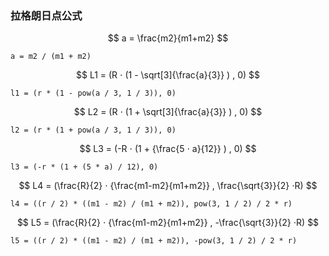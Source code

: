 ### 拉格朗日点公式

$$
a = \frac{m2}{m1+m2}
$$
```
a = m2 / (m1 + m2)
```

$$
L1 = (R ⋅ (1 - \sqrt[3]{\frac{a}{3}} ) , 0)
$$
```
l1 = (r * (1 - pow(a / 3, 1 / 3)), 0)
```
$$
L2 = (R ⋅ (1 + \sqrt[3]{\frac{a}{3}} ) , 0)
$$
```
l2 = (r * (1 + pow(a / 3, 1 / 3)), 0)
```
$$
L3 = (-R ⋅ (1 + {\frac{5 ⋅ a}{12}} ) , 0)
$$
```
l3 = (-r * (1 + (5 * a) / 12), 0)
```
$$
L4 = (\frac{R}{2} ⋅ {\frac{m1-m2}{m1+m2}}  , \frac{\sqrt{3}}{2} ⋅R)
$$
```
l4 = ((r / 2) * ((m1 - m2) / (m1 + m2)), pow(3, 1 / 2) / 2 * r)
```
$$
L5 = (\frac{R}{2} ⋅ {\frac{m1-m2}{m1+m2}}  , -\frac{\sqrt{3}}{2} ⋅R)
$$
```
l5 = ((r / 2) * ((m1 - m2) / (m1 + m2)), -pow(3, 1 / 2) / 2 * r)
```